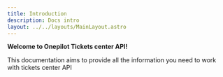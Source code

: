 ```yaml
---
title: Introduction
description: Docs intro
layout: ../../layouts/MainLayout.astro
---
```


**Welcome to Onepilot Tickets center API!**

This documentation aims to provide all the information you need to work with tickets center API

